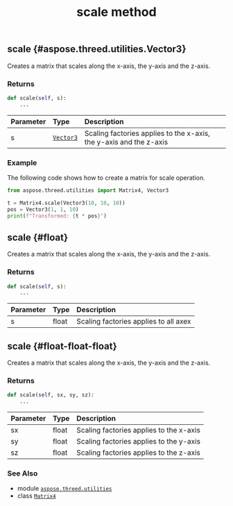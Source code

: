 ﻿---
title: scale method
second_title: Aspose.3D for Python via .NET API References
description: 
type: docs
weight: 80
url: /python-net/aspose.threed.utilities/matrix4/scale/
is_root: false
---

## scale {#aspose.threed.utilities.Vector3}

Creates a matrix that scales along the x-axis, the y-axis and the z-axis.


### Returns 





```python
def scale(self, s):
    ...
```


| Parameter | Type | Description |
| :- | :- | :- |
| s | [`Vector3`](/3d/python-net/aspose.threed.utilities/vector3) | Scaling factories applies to the x-axis, the y-axis and the z-axis |

### Example 


The following code shows how to create a matrix for scale operation.

```python
from aspose.threed.utilities import Matrix4, Vector3

t = Matrix4.scale(Vector3(10, 10, 10))
pos = Vector3(1, 1, 10)
print(f"Transformed: {t * pos}")

```


## scale {#float}

Creates a matrix that scales along the x-axis, the y-axis and the z-axis.


### Returns 





```python
def scale(self, s):
    ...
```


| Parameter | Type | Description |
| :- | :- | :- |
| s | float | Scaling factories applies to all axex |


## scale {#float-float-float}

Creates a matrix that scales along the x-axis, the y-axis and the z-axis.


### Returns 





```python
def scale(self, sx, sy, sz):
    ...
```


| Parameter | Type | Description |
| :- | :- | :- |
| sx | float | Scaling factories applies to the x-axis |
| sy | float | Scaling factories applies to the y-axis |
| sz | float | Scaling factories applies to the z-axis |



### See Also
* module [`aspose.threed.utilities`](../../)
* class [`Matrix4`](/3d/python-net/aspose.threed.utilities/matrix4)
